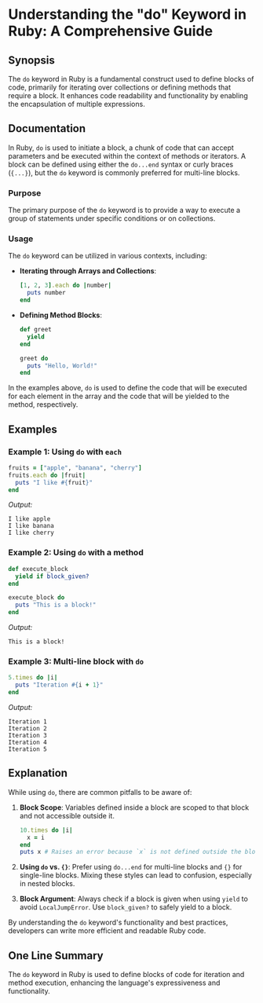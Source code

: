 <!--
Meta Description: # Understanding the "do" Keyword in Ruby: A Comprehensive Guide ## Synopsis The `do` keyword in Ruby is a fundamental construct used to define blocks ...
Meta Keywords: block, ruby, end, keyword, blocks
-->

# Understanding the "do" Keyword in Ruby: A Comprehensive Guide

## Synopsis
The `do` keyword in Ruby is a fundamental construct used to define blocks of code, primarily for iterating over collections or defining methods that require a block. It enhances code readability and functionality by enabling the encapsulation of multiple expressions.

## Documentation
In Ruby, `do` is used to initiate a block, a chunk of code that can accept parameters and be executed within the context of methods or iterators. A block can be defined using either the `do...end` syntax or curly braces (`{...}`), but the `do` keyword is commonly preferred for multi-line blocks. 

### Purpose
The primary purpose of the `do` keyword is to provide a way to execute a group of statements under specific conditions or on collections.

### Usage
The `do` keyword can be utilized in various contexts, including:

- **Iterating through Arrays and Collections**:
  ```ruby
  [1, 2, 3].each do |number|
    puts number
  end
  ```

- **Defining Method Blocks**:
  ```ruby
  def greet
    yield
  end

  greet do
    puts "Hello, World!"
  end
  ```

In the examples above, `do` is used to define the code that will be executed for each element in the array and the code that will be yielded to the method, respectively.

## Examples
### Example 1: Using `do` with `each`
```ruby
fruits = ["apple", "banana", "cherry"]
fruits.each do |fruit|
  puts "I like #{fruit}"
end
```
*Output:*
```
I like apple
I like banana
I like cherry
```

### Example 2: Using `do` with a method
```ruby
def execute_block
  yield if block_given?
end

execute_block do
  puts "This is a block!"
end
```
*Output:*
```
This is a block!
```

### Example 3: Multi-line block with `do`
```ruby
5.times do |i|
  puts "Iteration #{i + 1}"
end
```
*Output:*
```
Iteration 1
Iteration 2
Iteration 3
Iteration 4
Iteration 5
```

## Explanation
While using `do`, there are common pitfalls to be aware of:

1. **Block Scope**: Variables defined inside a block are scoped to that block and not accessible outside it. 
   ```ruby
   10.times do |i|
     x = i
   end
   puts x # Raises an error because `x` is not defined outside the block.
   ```

2. **Using `do` vs. `{}`**: Prefer using `do...end` for multi-line blocks and `{}` for single-line blocks. Mixing these styles can lead to confusion, especially in nested blocks.

3. **Block Argument**: Always check if a block is given when using `yield` to avoid `LocalJumpError`. Use `block_given?` to safely yield to a block.

By understanding the `do` keyword's functionality and best practices, developers can write more efficient and readable Ruby code.

## One Line Summary
The `do` keyword in Ruby is used to define blocks of code for iteration and method execution, enhancing the language's expressiveness and functionality.